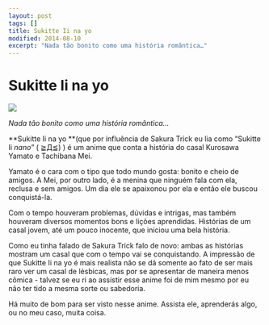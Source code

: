 ```yaml
---
layout: post
tags: []
title: Sukitte Ii na yo
modified: 2014-08-10
excerpt: "Nada tão bonito como uma história romântica…"
---
```


Sukitte Ii na yo
================

![](http://33.media.tumblr.com/1c37229699e4d989323e67bea4a8e539/tumblr_inline_n9wfdgVYpM1qju32f.jpg)

*Nada tão bonito como uma história romântica…*

**Sukitte Ii na yo **(que por influência de Sakura Trick eu lia como
“Sukitte Ii *nano*” ( ≧Д≦) ) é um anime que conta a história do casal
Kurosawa Yamato e Tachibana Mei.

Yamato é o cara com o tipo que todo mundo gosta: bonito e cheio de
amigos. A Mei, por outro lado, é a menina que ninguém fala com ela,
reclusa e sem amigos. Um dia ele se apaixonou por ela e então ele buscou
conquistá-la.

Com o tempo houveram problemas, dúvidas e intrigas, mas também houveram
diversos momentos bons e lições aprendidas. Histórias de um casal jovem,
até um pouco inocente, que iniciou uma bela história.

Como eu tinha falado de Sakura Trick falo de novo: ambas as histórias
mostram um casal que com o tempo vai se conquistando. A impressão de que
Sukitte Ii na yo é mais realista não se dá somente ao fato de ser mais
raro ver um casal de lésbicas, mas por se apresentar de maneira menos
cômica - talvez se eu ri ao assistir esse anime foi de mim mesmo por eu
não ter tido a mesma sorte ou sabedoria.

Há muito de bom para ser visto nesse anime. Assista ele, aprenderás
algo, ou no meu caso, muita coisa.

